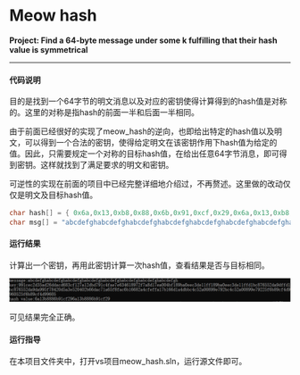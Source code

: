# Meow hash

**Project: Find a 64-byte message under some k fulfilling that their hash value is symmetrical**

------

#### 代码说明

 目的是找到一个64字节的明文消息以及对应的密钥使得计算得到的hash值是对称的。这里的对称是指hash的前面一半和后面一半相同。

由于前面已经很好的实现了meow_hash的逆向，也即给出特定的hash值以及明文，可以得到一个合法的密钥，使得给定明文在该密钥作用下hash值为给定的值。因此，只需要规定一个对称的目标hash值，在给出任意64字节消息，即可得到密钥。这样就找到了满足要求的明文和密钥。

可逆性的实现在前面的项目中已经完整详细地介绍过，不再赘述。这里做的改动仅仅是明文及目标hash值。

```c
char hash[] = { 0x6a,0x13,0xb8,0x88,0x6b,0x91,0xcf,0x29,0x6a,0x13,0xb8,0x88,0x6b,0x91,0xcf,0x29 }; //symmetrical
char msg[] = "abcdefghabcdefghabcdefghabcdefghabcdefghabcdefghabcdefghabcdefgh"; // 64bytes
```

#### 运行结果

计算出一个密钥，再用此密钥计算一次hash值，查看结果是否与目标相同。

![image-20220727231722002](./result.png)

可见结果完全正确。

#### 运行指导

在本项目文件夹中，打开vs项目meow_hash.sln，运行源文件即可。
